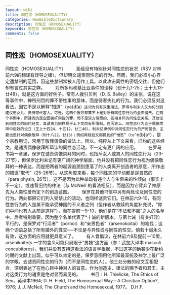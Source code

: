 ```yaml
---
layout: wiki
title: 同性恋（HOMOSEXUALITY）
categories: NewBibleDictionary
description: 同性恋（HOMOSEXUALITY）
keywords: 同性恋（HOMOSEXUALITY）
comments: false
---
```


## 同性恋（HOMOSEXUALITY）



同性恋（HOMOSEXUALITY）
　　圣经没有特别针对同性恋的状况（RSV 对林前六9的翻译有误导之嫌），但却明文谴责同性恋的行为。然而，我们必须小心界定遭禁制的范围，因这些禁制常被人用作工具，以此攻击同性的密切交往，但他们却有言过其实之弊。
　　对所多玛和基比亚事件的诠释（创十九1-25；士十九13-廿48），就是这方面的好例子。常有人援引贝利（D. S. Bailey）的主张，说在这等事件中，神所刑罚的罪不带性事的意味，而是待客失礼的行为。我们必须反对这看法，因它不足以解释“知道”（ya{d[a`）这词为何有双重用法，罗得与利未人又为何分别建议用女儿、妾侍取代客人。可是，这两个报导都算不上是对所有同性恋行为的全面谴责。在两个事例中，所谴责的是企图强奸同性的罪，而不是双方情愿的、互相关怀的同性恋关系。其他论到同性恋的旧约经文，其谴责力同样视乎上下文而有所限制。在历史上，同性恋行为连于偶像崇拜中庙妓的设立（王上十四24，十五12，廿二46）。利未记律例中对同性恋行为的严厉警告，主要也是针对偶像敬拜（利十八22，廿13）；例如两段经文都提到的“憎恶”（to^`e{b[a^），是个宗教用词，常用于敬拜偶像的做法上。所以，纯粹从上下文来看，旧约的这些经文，是谴责偶像敬拜所牵涉的同性恋活动，不一定有更广阔的应用。
　　在罗马书第一章里，保罗在谴责偶像崇拜的同时，也指斥女人或男人的同性恋行为（23-27节），但保罗比利未记有更广阔的神学层面。他并没有把同性恋行为视为偶像敬拜的一种表达，而是把两者的起源追溯到堕落了的人类离开创造者的原意，所作出的错误“取代”（25-26节）。从这角度来看，每个同性恋的举动都是逆自然的（para physin, 26节），这不是因为此种举动有违个人与生俱来的性倾向（事实上不一定），或违背旧约的律法（与 McNeill 的看法相反），而是因为它背弃了神原先为人类性爱所定下的创造蓝图。
　　保罗在其他书信中另有两处论及同性恋的行为。两处都把它们列入受禁止的活动，也同样谴责它们。在林前六9-10，有同性恋行为的人是属不能承受神国的不义者之列（但作者从救赎的角度补充说，“你们中间也有人从前是这样”），而在提前一9-10，他们是在“不法和不服”之人的名单中。后者特别重要，因为整个名单代表了*十诚的新版本。与第七诫（有关奸淫）平行的，是保罗对“行淫者”（pornoi）和“亲男色者”（arsenokoitai）的笔伐；这两个词语总括了所有婚外的性交──不论是与异性或与同性的性交。倘若十诫永久有效，这方面的应用就更具意义了。
　　有人曾倡议，在林前六9及提前一10里，arsenikoite{s 一字的含义可能只局限于“男妓”这方面（参：武加大译本 masculi concubitores）。我们并没有支持这看法的语言学根据，不过这字的确甚少在新约时期的文献上出现。似乎可以肯定的是，保罗意图用他所知最笼统及神学上最广泛的字眼，去谴责同性恋的行为（而不是同性恋的人）。他三处分散的经文互相配合，深刻表达了在他心目中神对人的旨意。作为创造主、律法的赐予者和君王，主对这类行为的谴责是绝对显而易见的。
　　书目：H. Thielicke, The Ethics of Sex，英译本1964; D. H. Field, The Homosexual Way－A Christian
Option?,
1976; J. J. McNeil, The Church and the
Homosexual, 1977。
D.H.F.




